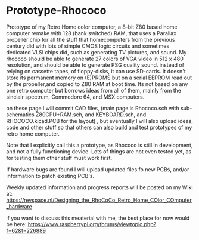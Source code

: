 # Prototype-Rhococo
Prototype of my Retro Home color computer, a 8-bit Z80 based home computer remake with 128 (bank switched) RAM, that uses a Parallax propeller chip for all the stuff that homecomputers from the previous century did with lots of simple CMOS logic circuits and sometimes dedicated VLSI chips did, such as generating TV pictures, and sound.
My rhococo should be able to generate 27 colors of VGA video in 512 x 480 resolution, and should be able to generate PSG quality sound. 
instead of relying on cassette tapes, of floppy-disks, it can use SD-cards. It doesn't store its permanent memory on (E)PROMS but on a serial EEPROM read out by the propeller,and copied to Z80 RAM at boot time. 
Its not based on any one retro computer but borrows ideas from all of them, mainly from the sinclair spectrum, Commodore 64, and MSX computers.


on these page I will commit CAD files, (main page is Rhococo.sch with sub-schematics Z80CPU+RAM.sch, and KEYBOARD.sch, and RHOCOCO.kicad.PCB for the layout) , but eventually I will also upload ideas, code and other stuff so that others can also build and test prototypes of my retro home computer.

Note that I explicitly call this a prototype, as Rhococo is still in development, and not a fully functioning device.
Lots of things are not even tested yet, as for testing them other stuff must work first.

If hardware bugs are found I will upload updated files fo new PCBś, and/or information to patch existing PCB's.

Weekly updated information and progress reports will be posted on my Wiki at: https://revspace.nl/Designing_the_RhoCoCo_Retro_Home_COlor_COmputer_hardware

if you want to discuss this meaterial with me, the best place for now would be here: https://www.raspberrypi.org/forums/viewtopic.php?f=62&t=226889
